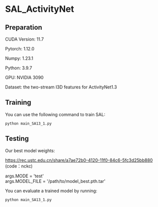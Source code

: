 # SAL_ActivityNet

## Preparation
CUDA Version: 11.7

Pytorch: 1.12.0

Numpy: 1.23.1 

Python: 3.9.7

GPU: NVIDIA 3090

Dataset: the two-stream I3D features for ActivityNet1.3
## Training 
You can use the following command to train SAL:

```
python main_SA13_1.py
```

## Testing 

Our best model weights:

https://rec.ustc.edu.cn/share/a7ae72b0-4120-11f0-84c6-5fc3d25bb880
(code：nckc)

args.MODE = 'test' \
args.MODEL_FILE = '/path/to/model_best.pth.tar'

You can evaluate a trained model by running:
```
python main_SA13_1.py
```
